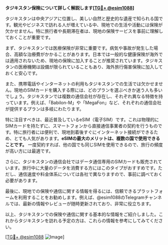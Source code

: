 **タジキスタン保険について詳しく解説します[[TG💪+ @esim1088](https://t.me/s/esim1088)]**

タジキスタンは中央アジアに位置し、美しい自然と歴史的な遺産で知られる国です。観光やビジネスで訪れる人が増えている中、現地での生活や活動には保険が欠かせません。特に旅行者や長期滞在者は、現地の保険サービスを事前に理解しておくことが重要です。

まず、タジキスタンでは医療保険が非常に重要です。病気や事故が発生した場合、高額な治療費がかかることがあります。日本では一般的な健康保険が海外では適用されないため、現地の保険に加入することが推奨されています。タジキスタンの医療機関は設備が限られていることもあり、海外旅行傷害保険に加入しておくと安心です。

また、携帯電話やインターネットの利用もタジキスタンでの生活では欠かせません。現地のSIMカードを購入する際には、どのプランを選ぶべきか迷う人も多いでしょう。タジキスタンでは複数の通信会社が存在し、それぞれ異なる特徴を持っています。例えば、「Babilon-M」や「MegaFon」など、それぞれの通信会社が提供するプランは多岐にわたります。

特に注目すべきは、最近普及しているeSIM（電子SIM）です。これは物理的にSIMカードを持たずに、スマートフォンから直接通信事業者の契約を行うものです。特に旅行者には便利で、現地到着後すぐにインターネット接続ができるため、とても人気があります。**eSIMの最大のメリットは、複数の国で使用できることです。** 一度契約すれば、他の国でも同じSIMを使用できるので、旅行の頻度が高い方には最適です。

さらに、タジキスタンの通信会社ではデータ通信専用のSIMカードも販売されています。旅行中に大量のデータを消費する方にはこのタイプがおすすめです。ただし、通信速度や料金体系については各社で異なりますので、事前に調べておく必要があります。

最後に、現地での保険や通信に関する情報を得るには、信頼できるプラットフォームを利用することをお勧めします。例えば、@esim1088のTelegramチャンネルでは、最新の情報やレビューが随時更新されており、非常に役立ちます。

以上、タジキスタンでの保険や通信に関する基本的な情報をご紹介しました。これからタジキスタンを訪れる予定の方は、これらの情報を参考にしてみてください。

[[TG💪+ @esim1088](https://t.me/s/esim1088) ![Image](https://i.postimg.cc/Y0z9fWf4/image.png)]